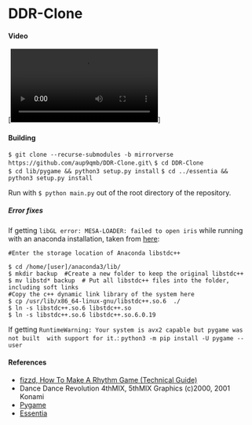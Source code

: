 # DDR-Clone

#### Video

[![Watch the video](res/videos/VIDEO.mp4)]

#### Building

`$ git clone --recurse-submodules -b mirrorverse https://github.com/aup9qmb/DDR-Clone.git\`
`$ cd DDR-Clone `  
`$ cd lib/pygame && python3 setup.py install`
`$ cd ../essentia && python3 setup.py install`

Run with `$ python main.py` out of the root directory of the repository.

##### Error fixes

If getting `libGL error: MESA-LOADER: failed to open iris` while running with an 
anaconda installation, taken from [here](https://forum.manjaro.org/t/libgl-error-mesa-loader/69746):
````
#Enter the storage location of Anaconda libstdc++

$ cd /home/[user]/anaconda3/lib/ 
$ mkdir backup  #Create a new folder to keep the original libstdc++
$ mv libstd* backup  # Put all libstdc++ files into the folder, including soft links
#Copy the c++ dynamic link library of the system here
$ cp /usr/lib/x86_64-linux-gnu/libstdc++.so.6  ./
$ ln -s libstdc++.so.6 libstdc++.so
$ ln -s libstdc++.so.6 libstdc++.so.6.0.19
````

If getting `RuntimeWarning: Your system is avx2 capable but pygame was not built 
with support for it.`:
`python3 -m pip install -U pygame --user`

#### References

- [fizzd, How To Make A Rhythm Game (Technical Guide)](https://fizzd.notion.site/How-To-Make-A-Rhythm-Game-Technical-Guide-ed09f5e09752451f97501ebddf68cf8a)
- Dance Dance Revolution 4thMIX, 5thMIX Graphics (c)2000, 2001 Konami
- [Pygame](https://www.pygame.org/docs/)
- [Essentia](https://essentia.upf.edu/)